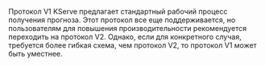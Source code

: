 Протокол V1 KServe предлагает стандартный рабочий процесс получения прогноза. Этот протокол все еще поддерживается, но пользователям для повышения производительности рекомендуется переходить на протокол V2. Однако, если для конкретного случая, требуется более гибкая схема, чем протокол V2, то протокол V1 может быть уместнее.

